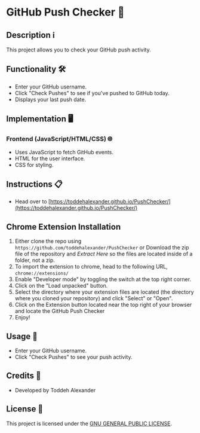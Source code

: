 # GitHub Push Checker 🚀

## Description ℹ️

This project allows you to check your GitHub push activity.

## Functionality 🛠️

- Enter your GitHub username.
- Click "Check Pushes" to see if you've pushed to GitHub today.
- Displays your last push date.

## Implementation 🖥️

### Frontend (JavaScript/HTML/CSS) 🌐

- Uses JavaScript to fetch GitHub events.
- HTML for the user interface.
- CSS for styling.

## Instructions 📋

- Head over to [https://toddehalexander.github.io/PushChecker/](https://toddehalexander.github.io/PushChecker/)

## Chrome Extension Installation

  1. Either clone the repo using ```https://github.com/toddehalexander/PushChecker``` or Download the zip file of the repository and *Extract Here* so the files are located inside of a folder, not a zip.
  2. To import the extension to chrome, head to the following URL, ```chrome://extensions/```
  3. Enable "Developer mode" by toggling the switch at the top right corner.
  4. Click on the "Load unpacked" button.
  5. Select the directory where your extension files are located (the directory where you cloned your repository) and click "Select" or "Open".
  6. Click on the Extension button located near the top right of your browser and locate the GitHub Push Checker
  7. Enjoy!

## Usage 🚀

- Enter your GitHub username.
- Click "Check Pushes" to see your push activity.

## Credits 🙏

- Developed by Toddeh Alexander

## License 📝

This project is licensed under the [GNU GENERAL PUBLIC LICENSE](LICENSE).
